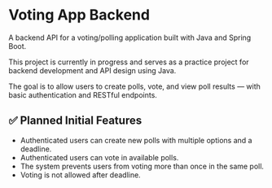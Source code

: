 # Voting App Backend

A backend API for a voting/polling application built with Java and Spring Boot.

This project is currently in progress and serves as a practice project for backend development and API design using Java.

The goal is to allow users to create polls, vote, and view poll results — with basic authentication and RESTful endpoints.

## ✅ Planned Initial Features

- Authenticated users can create new polls with multiple options and a deadline.
- Authenticated users can vote in available polls.
- The system prevents users from voting more than once in the same poll.
- Voting is not allowed after deadline. 
